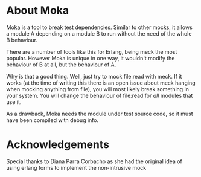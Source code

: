 # About Moka

Moka is a tool to break test dependencies. Similar to other mocks, it allows a
module A depending on a module B to run without the need of the whole B
behaviour.

There are a number of tools like this for Erlang, being meck the most
popular. However Moka is unique in one way, it wouldn't modify the behaviour of
B at all, but the behaviour of A.

Why is that a good thing. Well, just try to mock file:read with meck. If it
works (at the time of writing this there is an open issue about meck hanging
when mocking anything from file), you will most likely break something in your
system. You will change the behaviour of file:read for *all* modules that use
it.

As a drawback, Moka needs the module under test source code, so it must have
been compiled with debug info.

# Acknowledgements

Special thanks to Diana Parra Corbacho as she had the original idea of using
erlang forms to implement the non-intrusive mock
